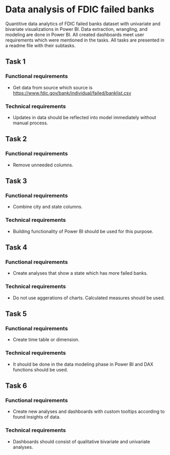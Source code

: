 # Data analysis of FDIC failed banks

Quantitive data analytics of FDIC failed banks dataset with univariate and bivariate visualizations in Power BI. Data extraction, wrangling, and modeling are done in Power BI. All created dashboards meet user requirements which were mentioned in the tasks. All tasks are presented in a readme file with their subtasks.

## Task 1
### Functional requirements
- Get data from source which source is https://www.fdic.gov/bank/individual/failed/banklist.csv
### Technical requirements
- Updates in data should be reflected into model immediately without manual process.

## Task 2
### Functional requirements
- Remove unneeded columns.

## Task 3
### Functional requirements
- Combine city and state columns.
### Technical requirements
- Building functionality of Power BI should be used for this purpose.

## Task 4
### Functional requirements
- Create analyses that show a state which has more failed banks.
### Technical requirements
- Do not use aggerations of charts. Calculated measures should be used.

## Task 5
### Functional requirements
- Create time table or dimension.
### Technical requirements
- It should be done in the data modeling phase in Power BI and DAX functions should be used.

## Task 6
### Functional requirements
- Create new analyses and dashboards with custom tooltips according to found insights of data.
### Technical requirements
- Dashboards should consist of qualitative bivariate and univariate analyses.


